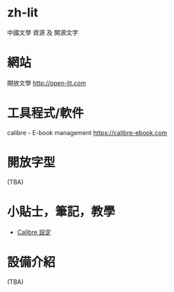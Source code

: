 # zh-lit
中國文學 資源 及 開源文字

# 網站
開放文學
    http://open-lit.com

# 工具程式/軟件
calibre - E-book management
    https://calibre-ebook.com
    
# 開放字型
  (TBA)

# 小貼士，筆記，教學
- [Calibre 設定](calibre_configs.md)

# 設備介紹
  (TBA)
